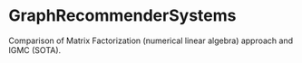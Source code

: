 # GraphRecommenderSystems
Comparison of Matrix Factorization (numerical linear algebra) approach and IGMC (SOTA).
